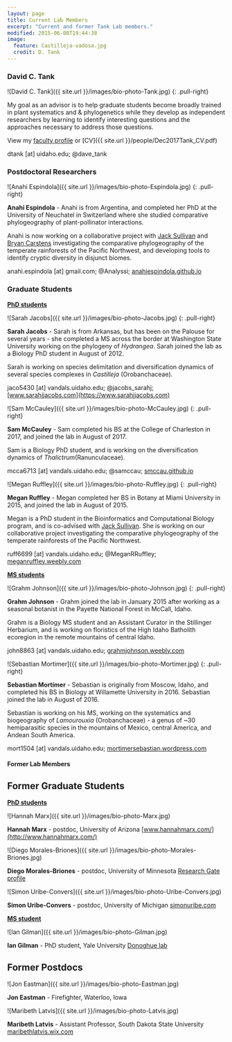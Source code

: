 ```yaml
---
layout: page
title: Current Lab Members
excerpt: "Current and former Tank Lab members."
modified: 2015-06-08T19:44:38
image:
  feature: Castilleja-vadosa.jpg
  credit: D. Tank
---
```

### David C. Tank
![David C. Tank]({{ site.url }}/images/bio-photo-Tank.jpg)
{: .pull-right}

My goal as an advisor is to help graduate students become broadly trained in plant systematics and & phylogenetics while they develop as independent researchers by learning to identify interesting questions and the approaches necessary to address those questions.

View my [faculty profile](http://www.uidaho.edu/sci/biology/faculty/davidtank) or [CV]({{ site.url }}/people/Dec2017Tank_CV.pdf)

dtank [at] uidaho.edu; @dave_tank

### Postdoctoral Researchers
![Anahi Espindola]({{ site.url }}/images/bio-photo-Espindola.jpg)
{: .pull-right}

**Anahi Espindola** - Anahi is from Argentina, and completed her PhD at the University of Neuchatel in Switzerland where she studied comparative phylogeography of plant-pollinator interactions.

Anahi is now working on a collaborative project with [Jack Sullivan](http://www.webpages.uidaho.edu/~jacks/) and [Bryan Carstens](http://carstenslab.org.ohio-state.edu/OSU/Carstens_Lab.html) investigating the comparative phylogeography of the temperate rainforests of the Pacific Northwest, and developing tools to identify cryptic diversity in disjunct biomes.

anahi.espindola [at] gmail.com; @Analyssi; [anahiespindola.github.io](http://anahiespindola.github.io/index.html)

### Graduate Students
<u>**PhD students**</u>

![Sarah Jacobs]({{ site.url }}/images/bio-photo-Jacobs.jpg)
{: .pull-right}

**Sarah Jacobs** - Sarah is from Arkansas, but has been on the Palouse for several years - she completed a MS across the border at Washington State University working on the phylogeny of <i>Hydrangea</i>. Sarah joined the lab as a Biology PhD student in August of 2012.
 
Sarah is working on species delimitation and diversification dynamics of several species complexes in <i>Castilleja</i> (Orobanchaceae).

jaco5430 [at] vandals.uidaho.edu; @jacobs_sarahj; [www.sarahjjacobs.com](https://www.sarahjjacobs.com)

![Sam McCauley]({{ site.url }}/images/bio-photo-McCauley.jpg)
{: .pull-right}

**Sam McCauley** - Sam completed his BS at the College of Charleston in 2017, and joined the lab in August of 2017.
 
Sam is a Biology PhD student, and is working on the diversification dynamics of <i>Thalictrum</i>(Ranunculaceae).

mcca6713 [at] vandals.uidaho.edu; @samccau; [smccau.github.io](https://smccau.github.io)

![Megan Ruffley]({{ site.url }}/images/bio-photo-Ruffley.jpg)
{: .pull-right}

**Megan Ruffley** - Megan completed her BS in Botany at Miami University in 2015, and joined the lab in August of 2015.
 
Megan is a PhD student in the Bioinformatics and Computational Biology program, and is co-advised with [Jack Sullivan](http://www.webpages.uidaho.edu/~jacks/). She is working on our collaborative project investigating the comparative phylogeography of the temperate rainforests of the Pacific Northwest.

ruff6699 [at] vandals.uidaho.edu; @MeganRRuffley; [meganruffley.weebly.com](http://meganruffley.weebly.com)

<u>**MS students**</u>

![Grahm Johnson]({{ site.url }}/images/bio-photo-Johnson.jpg)
{: .pull-right}

**Grahm Johnson** - Grahm joined the lab in January 2015 after working as a seasonal botanist in the Payette National Forest in McCall, Idaho. 
 
Grahm is a Biology MS student and an Assistant Curator in the Stillinger Herbarium, and is working on floristics of the High Idaho Batholith ecoregion in the remote mountains of central Idaho.

john8863 [at] vandals.uidaho.edu;  [grahmjohnson.weebly.com](https://grahmjohnson.weebly.com)

![Sebastian Mortimer]({{ site.url }}/images/bio-photo-Mortimer.jpg)
{: .pull-right}

**Sebastian Mortimer** - Sebastian is originally from Moscow, Idaho, and completed his BS in Biology at Willamette University in 2016. Sebastian joined the lab in August of 2016.
 
Sebastian is working on his MS, working on the systematics and biogeography of <i>Lamourouxia</i> (Orobanchaceae) - a genus of ~30 hemiparasitic species in the mountains of Mexico, central America, and Andean South America.

mort1504 [at] vandals.uidaho.edu;  [mortimersebastian.wordpress.com](https://mortimersebastian.wordpress.com)


#### Former Lab Members

## Former Graduate Students

<u>**PhD students**</u>

![Hannah Marx]({{ site.url }}/images/bio-photo-Marx.jpg)

**Hannah Marx** - postdoc, University of Arizona
[www.hannahmarx.com/](http://www.hannahmarx.com/)

![Diego Morales-Briones]({{ site.url }}/images/bio-photo-Morales-Briones.jpg)

**Diego Morales-Briones** - postdoc, University of Minnesota
[Research Gate profile](https://www.researchgate.net/profile/Diego_Morales-Briones)

![Simon Uribe-Convers]({{ site.url }}/images/bio-photo-Uribe-Convers.jpg)

**Simon Uribe-Convers** - postdoc, University of Michigan
[simonuribe.com](http://simonuribe.com/wp/)

<u>**MS student**</u>

![Ian Gilman]({{ site.url }}/images/bio-photo-Gilman.jpg)

**Ian Gilman** - PhD student, Yale University
[Donoghue lab](https://donoghuelab.yale.edu/people/ian-gilman)

## Former Postdocs

![Jon Eastman]({{ site.url }}/images/bio-photo-Eastman.jpg)

**Jon Eastman** - 
Firefighter, Waterloo, Iowa

![Maribeth Latvis]({{ site.url }}/images/bio-photo-Latvis.jpg)

**Maribeth Latvis** - 
Assistant Professor, South Dakota State University
[maribethlatvis.wix.com](http://maribethlatvis.wix.com/plantsyst)

[^1]: Example: *domain.com/category-name/post-title*
